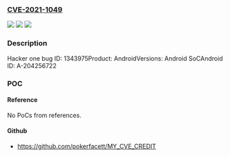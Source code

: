 ### [CVE-2021-1049](https://cve.mitre.org/cgi-bin/cvename.cgi?name=CVE-2021-1049)
![](https://img.shields.io/static/v1?label=Product&message=Android&color=blue)
![](https://img.shields.io/static/v1?label=Version&message=n%2Fa&color=blue)
![](https://img.shields.io/static/v1?label=Vulnerability&message=Information%20disclosure&color=brighgreen)

### Description

Hacker one bug ID: 1343975Product: AndroidVersions: Android SoCAndroid ID: A-204256722

### POC

#### Reference
No PoCs from references.

#### Github
- https://github.com/pokerfacett/MY_CVE_CREDIT

